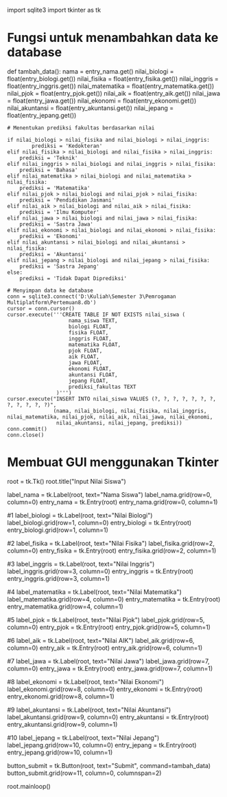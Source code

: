 import sqlite3
import tkinter as tk

# Fungsi untuk menambahkan data ke database
def tambah_data():
    nama = entry_nama.get()
    nilai_biologi = float(entry_biologi.get())
    nilai_fisika = float(entry_fisika.get())
    nilai_inggris = float(entry_inggris.get())
    nilai_matematika = float(entry_matematika.get())
    nilai_pjok = float(entry_pjok.get())
    nilai_aik = float(entry_aik.get())
    nilai_jawa = float(entry_jawa.get())
    nilai_ekonomi = float(entry_ekonomi.get())
    nilai_akuntansi = float(entry_akuntansi.get())
    nilai_jepang = float(entry_jepang.get())

    # Menentukan prediksi fakultas berdasarkan nilai
        
    if nilai_biologi > nilai_fisika and nilai_biologi > nilai_inggris:
            prediksi = 'Kedokteran'
    elif nilai_fisika > nilai_biologi and nilai_fisika > nilai_inggris:
        prediksi = 'Teknik'
    elif nilai_inggris > nilai_biologi and nilai_inggris > nilai_fisika:
        prediksi = 'Bahasa'
    elif nilai_matematika > nilai_biologi and nilai_matematika > nilai_fisika:
        prediksi = 'Matematika'
    elif nilai_pjok > nilai_biologi and nilai_pjok > nilai_fisika:
        prediksi = 'Pendidikan Jasmani'
    elif nilai_aik > nilai_biologi and nilai_aik > nilai_fisika:
        prediksi = 'Ilmu Komputer'
    elif nilai_jawa > nilai_biologi and nilai_jawa > nilai_fisika:
        prediksi = 'Sastra Jawa'
    elif nilai_ekonomi > nilai_biologi and nilai_ekonomi > nilai_fisika:
        prediksi = 'Ekonomi'
    elif nilai_akuntansi > nilai_biologi and nilai_akuntansi > nilai_fisika:
        prediksi = 'Akuntansi'
    elif nilai_jepang > nilai_biologi and nilai_jepang > nilai_fisika:
        prediksi = 'Sastra Jepang'
    else:
        prediksi = 'Tidak Dapat Diprediksi'

    # Menyimpan data ke database
    conn = sqlite3.connect('D:\Kuliah\Semester 3\Pemrogaman Multiplatform\Pertemuan8.db')
    cursor = conn.cursor()
    cursor.execute('''CREATE TABLE IF NOT EXISTS nilai_siswa (
                        nama_siswa TEXT,
                        biologi FLOAT,
                        fisika FLOAT,
                        inggris FLOAT,
                        matematika FLOAT,
                        pjok FLOAT,
                        aik FLOAT,
                        jawa FLOAT,
                        ekonomi FLOAT,
                        akuntansi FLOAT,
                        jepang FLOAT,
                        prediksi_fakultas TEXT
                    )''')
    cursor.execute("INSERT INTO nilai_siswa VALUES (?, ?, ?, ?, ?, ?, ?, ?, ?, ?, ?, ?)",
                   (nama, nilai_biologi, nilai_fisika, nilai_inggris, nilai_matematika, nilai_pjok, nilai_aik, nilai_jawa, nilai_ekonomi, 
                    nilai_akuntansi, nilai_jepang, prediksi))
    conn.commit()
    conn.close()



# Membuat GUI menggunakan Tkinter
root = tk.Tk()
root.title("Input Nilai Siswa")

label_nama = tk.Label(root, text="Nama Siswa")
label_nama.grid(row=0, column=0)
entry_nama = tk.Entry(root)
entry_nama.grid(row=0, column=1)

#1
label_biologi = tk.Label(root, text="Nilai Biologi")
label_biologi.grid(row=1, column=0)
entry_biologi = tk.Entry(root)
entry_biologi.grid(row=1, column=1)

#2
label_fisika = tk.Label(root, text="Nilai Fisika")
label_fisika.grid(row=2, column=0)
entry_fisika = tk.Entry(root)
entry_fisika.grid(row=2, column=1)

#3
label_inggris = tk.Label(root, text="Nilai Inggris")
label_inggris.grid(row=3, column=0)
entry_inggris = tk.Entry(root)
entry_inggris.grid(row=3, column=1)

#4
label_matematika = tk.Label(root, text="Nilai Matematika")
label_matematika.grid(row=4, column=0)
entry_matematika = tk.Entry(root)
entry_matematika.grid(row=4, column=1)

#5
label_pjok = tk.Label(root, text="Nilai Pjok")
label_pjok.grid(row=5, column=0)
entry_pjok = tk.Entry(root)
entry_pjok.grid(row=5, column=1)

#6
label_aik = tk.Label(root, text="Nilai AIK")
label_aik.grid(row=6, column=0)
entry_aik = tk.Entry(root)
entry_aik.grid(row=6, column=1)

#7
label_jawa = tk.Label(root, text="Nilai Jawa")
label_jawa.grid(row=7, column=0)
entry_jawa = tk.Entry(root)
entry_jawa.grid(row=7, column=1)

#8
label_ekonomi = tk.Label(root, text="Nilai Ekonomi")
label_ekonomi.grid(row=8, column=0)
entry_ekonomi = tk.Entry(root)
entry_ekonomi.grid(row=8, column=1)

#9
label_akuntansi = tk.Label(root, text="Nilai Akuntansi")
label_akuntansi.grid(row=9, column=0)
entry_akuntansi = tk.Entry(root)
entry_akuntansi.grid(row=9, column=1)

#10
label_jepang = tk.Label(root, text="Nilai Jepang")
label_jepang.grid(row=10, column=0)
entry_jepang = tk.Entry(root)
entry_jepang.grid(row=10, column=1)

button_submit = tk.Button(root, text="Submit", command=tambah_data)
button_submit.grid(row=11, column=0, columnspan=2)

root.mainloop()
